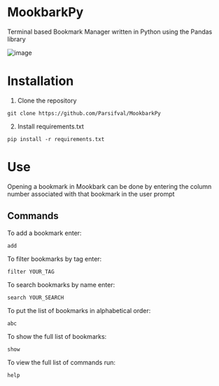# MookbarkPy
Terminal based Bookmark Manager written in Python using the Pandas library

![image](https://user-images.githubusercontent.com/81819378/129057842-f5518583-1d02-48b2-b6aa-4ada7be15b5f.png)

# Installation
1. Clone the repository
```
git clone https://github.com/Parsifval/MookbarkPy
```
2. Install requirements.txt
```
pip install -r requirements.txt
```

# Use
Opening a bookmark in Mookbark can be done by entering the column number associated with that bookmark in the user prompt

## Commands
To add a bookmark enter:
```
add
```
To filter bookmarks by tag enter:
```
filter YOUR_TAG
```
To search bookmarks by name enter:
```
search YOUR_SEARCH
```
To put the list of bookmarks in alphabetical order:
```
abc
```
To show the full list of bookmarks:
```
show
```
To view the full list of commands run:
```
help
```
